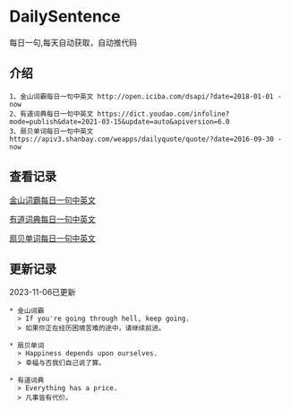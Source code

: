 # DailySentence

每日一句,每天自动获取，自动推代码

## 介绍

```
1、金山词霸每日一句中英文 http://open.iciba.com/dsapi/?date=2018-01-01 - now
2、有道词典每日一句中英文 https://dict.youdao.com/infoline?mode=publish&date=2021-03-15&update=auto&apiversion=6.0
3、扇贝单词每日一句中英文 https://apiv3.shanbay.com/weapps/dailyquote/quote/?date=2016-09-30 - now
```

## 查看记录

[金山词霸每日一句中英文](./data/iciba/)

[有道词典每日一句中英文](./data/youdao/)

[扇贝单词每日一句中英文](./data/shanbay/)

## 更新记录
2023-11-06已更新 
```
* 金山词霸
  > If you're going through hell, keep going.
  > 如果你正在经历困境苦难的途中，请继续前进。

* 扇贝单词
  > Happiness depends upon ourselves.
  > 幸福与否我们自己说了算。

* 有道词典
  > Everything has a price.
  > 凡事皆有代价。

```
